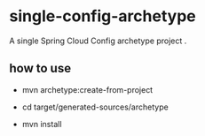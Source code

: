 # single-config-archetype
A single Spring Cloud Config archetype project .

## how to use 

* mvn archetype:create-from-project

* cd target/generated-sources/archetype

* mvn install 
